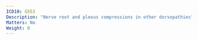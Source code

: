 ```yaml
---
ICD10: G553
Description: "Nerve root and plexus compressions in other dorsopathies"
Matters: No
Weight: 0
---
```

